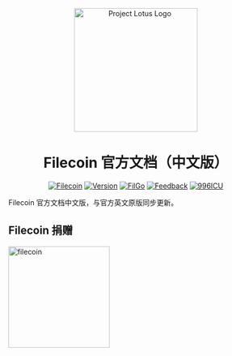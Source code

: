 <p style="text-align: center;">
  <a href="https://docs.filecoin.io/" title="Filecoin Docs">
    <img src="https://www.lvzy.pro/img/filgo-logo.svg" alt="Project Lotus Logo" width="244" />
  </a>
</p>

<h1 style="text-align: center;">Filecoin 官方文档（中文版）</h1>

<p style="text-align: center;">
  <a href="https://filecoin.filgo.info/"><img alt="Filecoin" src="https://badges.chfse.com/badge/访问-Filecoin-blue.svg"></a>
  <a href="https://filecoin.filgo.info/"><img alt="Version" src="https://badges.chfse.com/badge/dynamic/json?color=green&label=%E7%89%88%E6%9C%AC&prefix=v&query=data.filecoin&suffix=-Beta1&url=https%3A%2F%2Fmock.chfse.com%2Fmock%2F60398a750d7fa40022f73640%2Ffilgo%2Fversion"></a>
  <a href="https://www.filgo.info/"><img alt="FilGo" src="https://badges.chfse.com/badge/社区-FilGo-blue.svg"></a>
  <a href="https://feedback.chfse.com/"><img alt="Feedback" src="https://badges.chfse.com/badge/反馈-Feedback-3eaf7c.svg"></a>
  <a href="https://996.icu"><img alt="996ICU" src="https://badges.chfse.com/badge/链接-996ICU-red.svg"></a>
</p>

Filecoin 官方文档中文版，与官方英文原版同步更新。

## Filecoin 捐赠

<img src="https://www.lvzy.pro/img/qr-fil.png" width = "200" alt="filecoin"/>
